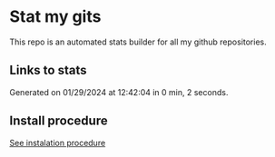 # Stat my gits

This repo is an automated stats builder for all my github repositories.

## Links to stats


Generated on 01/29/2024 at 12:42:04 in 0 min, 2 seconds.

## Install procedure

[See instalation procedure](./src/install.md)
